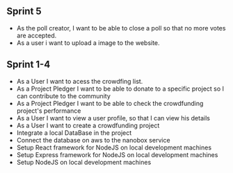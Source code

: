 
## Sprint 5
* As the poll creator, I want to be able to close a poll so that no more votes are accepted.
* As a user i want to upload a image to the website.

## Sprint 1-4
* As a User I want to acess the crowdfing list.
* As a Project Pledger I want to be able to donate to a specific project so I can contribute to the community
* As a Project Pledger I want to be able to check the crowdfunding project's performance
* As a User I want to view a user profile, so that I can view his details
* As a User I want to create a crowdfunding project
* Integrate a local DataBase in the project
* Connect the database on aws to the nanobox service
* Setup React framework for NodeJS on local development machines
* Setup Express framework for NodeJS on local development machines
* Setup NodeJS on local development machines
